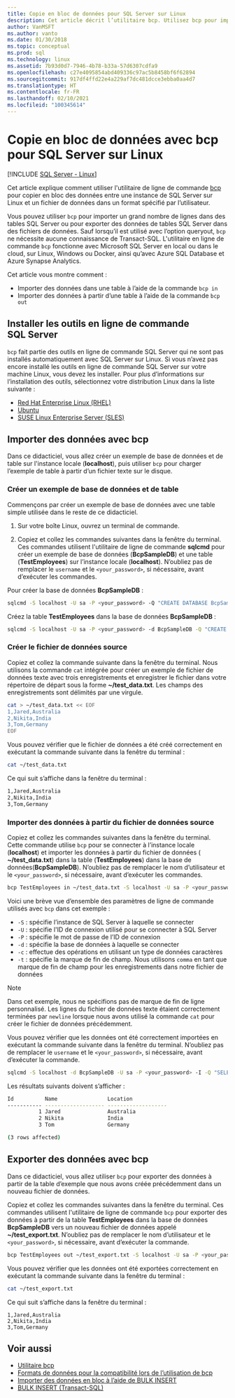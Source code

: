 ```yaml
---
title: Copie en bloc de données pour SQL Server sur Linux
description: Cet article décrit l’utilitaire bcp. Utilisez bcp pour importer un grand nombre de lignes dans des tables SQL Server ou pour exporter des données de tables SQL Server dans des fichiers de données.
author: VanMSFT
ms.author: vanto
ms.date: 01/30/2018
ms.topic: conceptual
ms.prod: sql
ms.technology: linux
ms.assetid: 7b93d0d7-7946-4b78-b33a-57d6307cdfa9
ms.openlocfilehash: c27e4095854abd409336c97ac5b8458bf6f62894
ms.sourcegitcommit: 917df4ffd22e4a229af7dc481dcce3ebba0aa4d7
ms.translationtype: HT
ms.contentlocale: fr-FR
ms.lasthandoff: 02/10/2021
ms.locfileid: "100345614"
---
```

# <a name="bulk-copy-data-with-bcp-to-sql-server-on-linux"></a>Copie en bloc de données avec bcp pour SQL Server sur Linux

[!INCLUDE [SQL Server - Linux](../includes/applies-to-version/sql-linux.md)]

Cet article explique comment utiliser l'utilitaire de ligne de commande [bcp](../tools/bcp-utility.md) pour copier en bloc des données entre une instance de SQL Server sur Linux et un fichier de données dans un format spécifié par l’utilisateur.

Vous pouvez utiliser `bcp` pour importer un grand nombre de lignes dans des tables SQL Server ou pour exporter des données de tables SQL Server dans des fichiers de données. Sauf lorsqu’il est utilisé avec l’option queryout, `bcp` ne nécessite aucune connaissance de Transact-SQL. L'utilitaire en ligne de commande `bcp` fonctionne avec Microsoft SQL Server en local ou dans le cloud, sur Linux, Windows ou Docker, ainsi qu’avec Azure SQL Database et Azure Synapse Analytics.

Cet article vous montre comment :
- Importer des données dans une table à l’aide de la commande `bcp in`
- Importer des données à partir d’une table à l’aide de la commande `bcp out`

## <a name="install-the-sql-server-command-line-tools"></a>Installer les outils en ligne de commande SQL Server

`bcp` fait partie des outils en ligne de commande SQL Server qui ne sont pas installés automatiquement avec SQL Server sur Linux. Si vous n’avez pas encore installé les outils en ligne de commande SQL Server sur votre machine Linux, vous devez les installer. Pour plus d’informations sur l’installation des outils, sélectionnez votre distribution Linux dans la liste suivante :

- [Red Hat Enterprise Linux (RHEL)](sql-server-linux-setup-tools.md#RHEL)
- [Ubuntu](sql-server-linux-setup-tools.md#ubuntu)
- [SUSE Linux Enterprise Server (SLES)](sql-server-linux-setup-tools.md#SLES)

## <a name="import-data-with-bcp"></a>Importer des données avec bcp

Dans ce didacticiel, vous allez créer un exemple de base de données et de table sur l'instance locale (**localhost**), puis utiliser `bcp` pour charger l’exemple de table à partir d’un fichier texte sur le disque.

### <a name="create-a-sample-database-and-table"></a>Créer un exemple de base de données et de table

Commençons par créer un exemple de base de données avec une table simple utilisée dans le reste de ce didacticiel.

1. Sur votre boîte Linux, ouvrez un terminal de commande.

2. Copiez et collez les commandes suivantes dans la fenêtre du terminal. Ces commandes utilisent l'utilitaire de ligne de commande **sqlcmd** pour créer un exemple de base de données (**BcpSampleDB**) et une table (**TestEmployees**) sur l’instance locale (**localhost**). N’oubliez pas de remplacer le `username` et le `<your_password>`, si nécessaire, avant d’exécuter les commandes.

Pour créer la base de données **BcpSampleDB** :
```bash 
sqlcmd -S localhost -U sa -P <your_password> -Q "CREATE DATABASE BcpSampleDB;"
```
Créez la table **TestEmployees** dans la base de données **BcpSampleDB** :
```bash 
sqlcmd -S localhost -U sa -P <your_password> -d BcpSampleDB -Q "CREATE TABLE TestEmployees (Id INT IDENTITY(1,1) NOT NULL PRIMARY KEY, Name NVARCHAR(50), Location NVARCHAR(50));"
```
### <a name="create-the-source-data-file"></a>Créer le fichier de données source
Copiez et collez la commande suivante dans la fenêtre du terminal. Nous utilisons la commande `cat` intégrée pour créer un exemple de fichier de données texte avec trois enregistrements et enregistrer le fichier dans votre répertoire de départ sous la forme **~/test_data.txt**. Les champs des enregistrements sont délimités par une virgule.

```bash
cat > ~/test_data.txt << EOF
1,Jared,Australia
2,Nikita,India
3,Tom,Germany
EOF
```

Vous pouvez vérifier que le fichier de données a été créé correctement en exécutant la commande suivante dans la fenêtre du terminal :
```bash 
cat ~/test_data.txt
```

Ce qui suit s’affiche dans la fenêtre du terminal :
```bash
1,Jared,Australia
2,Nikita,India
3,Tom,Germany
```

### <a name="import-data-from-the-source-data-file"></a>Importer des données à partir du fichier de données source
Copiez et collez les commandes suivantes dans la fenêtre du terminal. Cette commande utilise `bcp` pour se connecter à l’instance locale (**localhost**) et importer les données à partir du fichier de données ( **~/test_data.txt**) dans la table (**TestEmployees**) dans la base de données(**BcpSampleDB**). N’oubliez pas de remplacer le nom d’utilisateur et le `<your_password>`, si nécessaire, avant d’exécuter les commandes.

```bash 
bcp TestEmployees in ~/test_data.txt -S localhost -U sa -P <your_password> -d BcpSampleDB -c -t  ','
```

Voici une brève vue d’ensemble des paramètres de ligne de commande utilisés avec `bcp` dans cet exemple :
- `-S` : spécifie l’instance de SQL Server à laquelle se connecter
- `-U` : spécifie l'ID de connexion utilisé pour se connecter à SQL Server
- `-P` : spécifie le mot de passe de l’ID de connexion
- `-d` : spécifie la base de données à laquelle se connecter
- `-c` : effectue des opérations en utilisant un type de données caractères
- `-t` : spécifie la marque de fin de champ. Nous utilisons `comma` en tant que marque de fin de champ pour les enregistrements dans notre fichier de données

> [!NOTE]
> Dans cet exemple, nous ne spécifions pas de marque de fin de ligne personnalisé. Les lignes du fichier de données texte étaient correctement terminées par `newline` lorsque nous avons utilisé la commande `cat` pour créer le fichier de données précédemment.

Vous pouvez vérifier que les données ont été correctement importées en exécutant la commande suivante dans la fenêtre du terminal. N’oubliez pas de remplacer le `username` et le `<your_password>`, si nécessaire, avant d’exécuter la commande.
```bash 
sqlcmd -S localhost -d BcpSampleDB -U sa -P <your_password> -I -Q "SELECT * FROM TestEmployees;"
```

Les résultats suivants doivent s’afficher :
```bash
Id          Name                Location
----------- ------------------- -------------------
          1 Jared               Australia
          2 Nikita              India
          3 Tom                 Germany

(3 rows affected)
```

## <a name="export-data-with-bcp"></a>Exporter des données avec bcp

Dans ce didacticiel, vous allez utiliser `bcp` pour exporter des données à partir de la table d’exemple que nous avons créée précédemment dans un nouveau fichier de données.

Copiez et collez les commandes suivantes dans la fenêtre du terminal. Ces commandes utilisent l'utilitaire de ligne de commande `bcp` pour exporter des données à partir de la table **TestEmployees** dans la base de données **BcpSampleDB** vers un nouveau fichier de données appelé **~/test_export.txt**.  N’oubliez pas de remplacer le nom d’utilisateur et le `<your_password>`, si nécessaire, avant d’exécuter la commande.

```bash 
bcp TestEmployees out ~/test_export.txt -S localhost -U sa -P <your_password> -d BcpSampleDB -c -t ','
```

Vous pouvez vérifier que les données ont été exportées correctement en exécutant la commande suivante dans la fenêtre du terminal :
```bash 
cat ~/test_export.txt
```

Ce qui suit s’affiche dans la fenêtre du terminal :
```
1,Jared,Australia
2,Nikita,India
3,Tom,Germany
```

## <a name="see-also"></a>Voir aussi
- [Utilitaire bcp](../tools/bcp-utility.md)
- [Formats de données pour la compatibilité lors de l’utilisation de bcp](../relational-databases/import-export/specify-data-formats-for-compatibility-when-using-bcp-sql-server.md)
- [Importer des données en bloc à l’aide de BULK INSERT](../relational-databases/import-export/import-bulk-data-by-using-bulk-insert-or-openrowset-bulk-sql-server.md)
- [BULK INSERT (Transact-SQL)](../t-sql/statements/bulk-insert-transact-sql.md)
